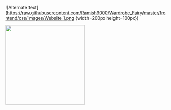 ![Alternate text](https://raw.githubusercontent.com/Ramish9000/Wardrobe_Fairy/master/frontend/css/images/Website_1.png {width=200px height=100px})

<img src="https://raw.githubusercontent.com/Ramish9000/Wardrobe_Fairy/master/frontend/css/images/Website_1.png" width="250px">
